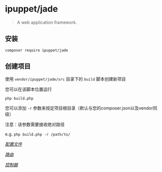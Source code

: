 # ipuppet/jade

> A web application framework.

## 安装

`composer require ipuppet/jade`

## 创建项目

使用 `vendor/ipuppet/jade/src` 目录下的 `build` 脚本创建新项目

您可以在该脚本位置运行

`php build.php`

您可以添加 `-r` 参数来规定项目根目录（默认与您的composer.json以及vendor同级）

注意：该参数需要接收绝对路径

e.g. `php build.php -r /path/to/`

*[配置文件](docs/config.md)*

*[路由](docs/routes.md)*

*[控制器](docs/controller.md)*
